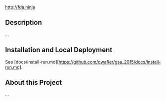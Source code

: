 http://fda.ninja
## Description

...

## Installation and Local Deployment

See [docs/install-run.md][https://github.com/dwafler/gsa_2015/docs/install-run.md].

## About this Project

...
